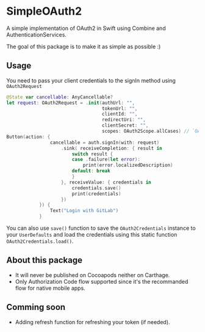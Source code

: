 # SimpleOAuth2

A simple implementation of OAuth2 in Swift using Combine and AuthenticationServices.

The goal of this package is to make it as simple as possible :)

## Usage

You need to pass your client credentials to the signIn method using `OAuth2Request`

```swift
@State var cancellable: AnyCancellable?
let request: OAuth2Request = .init(authUrl: "",
                                   tokenUrl: "",
                                   clientId: "",
                                   redirectUri: "",
                                   clientSecret: "",
                                   scopes: OAuth2Scope.allCases) // `OAuth2Scope` contains all the scopes available.
Button(action: {
                cancellable = auth.signIn(with: request)
                    .sink( receiveCompletion: { result in
                        switch result {
                        case .failure(let error):
                            print(error.localizedDescription)
                        default: break
                        }
                    }, receiveValue: { credentials in
                        credentials.save()
                        print(credentials)
                    })
            }) {
                Text("Login with GitLab")
            }
```

You can also use `save()` function to save the `OAuth2Credentials` instance to your `UserDefaults` and load the credentials using this static function `OAuth2Credentials.load()`.


## About this package
- It will never be published on Cocoapods neither on Carthage.
- Only Authorization Code flow supported since it's the recommanded flow for native mobile apps.

## Comming soon
- Adding refresh function for refreshing your token (if needed).
